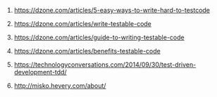 1) https://dzone.com/articles/5-easy-ways-to-write-hard-to-testcode

2) https://dzone.com/articles/write-testable-code

3) https://dzone.com/articles/guide-to-writing-testable-code

4) https://dzone.com/articles/benefits-testable-code

5) https://technologyconversations.com/2014/09/30/test-driven-development-tdd/

6) http://misko.hevery.com/about/


